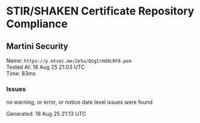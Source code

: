 # STIR/SHAKEN Certificate Repository Compliance

## Martini Security

Name: `https://p.mtsec.me/2e5a/QGgIrHd0LRF8.pem`\
Tested At: 18 Aug 25 21:03 UTC\
Time: 83ms

### Issues

no warning, or error, or notice date level issues were found

Generated: 18 Aug 25 21:13 UTC